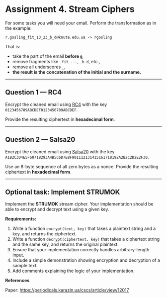 # Assignment 4. Stream Ciphers

For some tasks you will need your email. Perform the transformation as in the example:

```
r.gosling_fit_13_23_b_d@knute.edu.ua -> rgosling
```
That is:
- take the part of the email **before `@`**,  
- remove fragments like `_fit_...`, `_b_d`, etc.,  
- remove all underscores `_`,  
- **the result is the concatenation of the initial and the surname.**

---

## Question 1 — RC4

Encrypt the cleaned email using [RC4](https://pycryptodome.readthedocs.io/en/latest/src/cipher/arc4.html) with the key ``0123456789ABCDEF0123456789ABCDEF``.

Provide the resulting ciphertext in **hexadecimal form**.

---

## Question 2 — Salsa20

Encrypt the cleaned email using [Salsa20](https://pycryptodome.readthedocs.io/en/latest/src/cipher/salsa20.html) with the key 
``A1B2C3D4E5F60718293A4B5C6D7E8F901112131415161718192A2B2C2D2E2F30``.

Use an 8-byte sequence of all zero bytes as a nonce.
Provide the resulting ciphertext in **hexadecimal form**.

---

## Optional task: Implement STRUMOK

Implement the **STRUMOK** stream cipher. Your implementation should be able to encrypt and decrypt text using a given key.

**Requirements:**

1. Write a function `encrypt(text, key)` that takes a plaintext string and a key, and returns the ciphertext.
2. Write a function `decrypt(ciphertext, key)` that takes a ciphertext string and the same key, and returns the original plaintext.
3. Ensure that your implementation correctly handles arbitrary-length input.
4. Include a simple demonstration showing encryption and decryption of a sample text.
5. Add comments explaining the logic of your implementation.

**References**  

Paper: https://periodicals.karazin.ua/cscs/article/view/12017